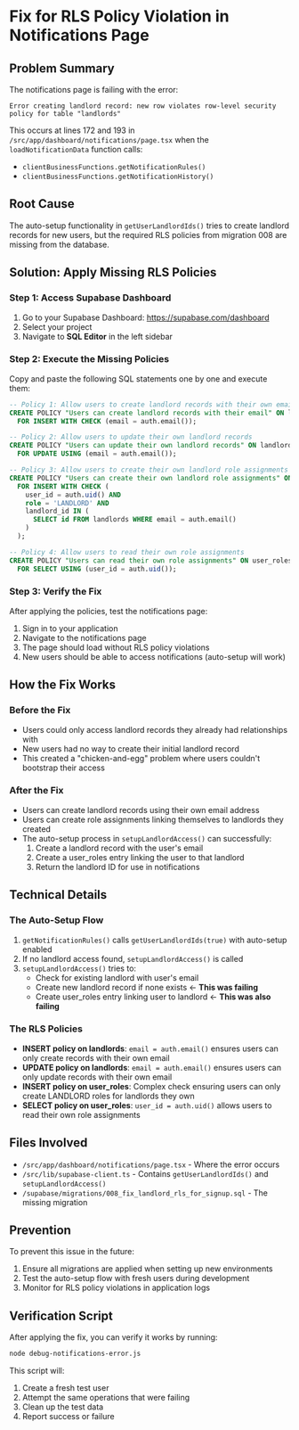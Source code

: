 # Fix for RLS Policy Violation in Notifications Page

## Problem Summary

The notifications page is failing with the error:

```
Error creating landlord record: new row violates row-level security policy for table "landlords"
```

This occurs at lines 172 and 193 in `/src/app/dashboard/notifications/page.tsx` when the `loadNotificationData` function calls:

- `clientBusinessFunctions.getNotificationRules()`
- `clientBusinessFunctions.getNotificationHistory()`

## Root Cause

The auto-setup functionality in `getUserLandlordIds()` tries to create landlord records for new users, but the required RLS policies from migration 008 are missing from the database.

## Solution: Apply Missing RLS Policies

### Step 1: Access Supabase Dashboard

1. Go to your Supabase Dashboard: https://supabase.com/dashboard
2. Select your project
3. Navigate to **SQL Editor** in the left sidebar

### Step 2: Execute the Missing Policies

Copy and paste the following SQL statements one by one and execute them:

```sql
-- Policy 1: Allow users to create landlord records with their own email
CREATE POLICY "Users can create landlord records with their email" ON landlords
  FOR INSERT WITH CHECK (email = auth.email());
```

```sql
-- Policy 2: Allow users to update their own landlord records
CREATE POLICY "Users can update their own landlord records" ON landlords
  FOR UPDATE USING (email = auth.email());
```

```sql
-- Policy 3: Allow users to create their own landlord role assignments
CREATE POLICY "Users can create their own landlord role assignments" ON user_roles
  FOR INSERT WITH CHECK (
    user_id = auth.uid() AND
    role = 'LANDLORD' AND
    landlord_id IN (
      SELECT id FROM landlords WHERE email = auth.email()
    )
  );
```

```sql
-- Policy 4: Allow users to read their own role assignments
CREATE POLICY "Users can read their own role assignments" ON user_roles
  FOR SELECT USING (user_id = auth.uid());
```

### Step 3: Verify the Fix

After applying the policies, test the notifications page:

1. Sign in to your application
2. Navigate to the notifications page
3. The page should load without RLS policy violations
4. New users should be able to access notifications (auto-setup will work)

## How the Fix Works

### Before the Fix

- Users could only access landlord records they already had relationships with
- New users had no way to create their initial landlord record
- This created a "chicken-and-egg" problem where users couldn't bootstrap their access

### After the Fix

- Users can create landlord records using their own email address
- Users can create role assignments linking themselves to landlords they created
- The auto-setup process in `setupLandlordAccess()` can successfully:
  1. Create a landlord record with the user's email
  2. Create a user_roles entry linking the user to that landlord
  3. Return the landlord ID for use in notifications

## Technical Details

### The Auto-Setup Flow

1. `getNotificationRules()` calls `getUserLandlordIds(true)` with auto-setup enabled
2. If no landlord access found, `setupLandlordAccess()` is called
3. `setupLandlordAccess()` tries to:
   - Check for existing landlord with user's email
   - Create new landlord record if none exists ← **This was failing**
   - Create user_roles entry linking user to landlord ← **This was also failing**

### The RLS Policies

- **INSERT policy on landlords**: `email = auth.email()` ensures users can only create records with their own email
- **UPDATE policy on landlords**: `email = auth.email()` ensures users can only update records with their own email
- **INSERT policy on user_roles**: Complex check ensuring users can only create LANDLORD roles for landlords they own
- **SELECT policy on user_roles**: `user_id = auth.uid()` allows users to read their own role assignments

## Files Involved

- `/src/app/dashboard/notifications/page.tsx` - Where the error occurs
- `/src/lib/supabase-client.ts` - Contains `getUserLandlordIds()` and `setupLandlordAccess()`
- `/supabase/migrations/008_fix_landlord_rls_for_signup.sql` - The missing migration

## Prevention

To prevent this issue in the future:

1. Ensure all migrations are applied when setting up new environments
2. Test the auto-setup flow with fresh users during development
3. Monitor for RLS policy violations in application logs

## Verification Script

After applying the fix, you can verify it works by running:

```bash
node debug-notifications-error.js
```

This script will:

1. Create a fresh test user
2. Attempt the same operations that were failing
3. Clean up the test data
4. Report success or failure
